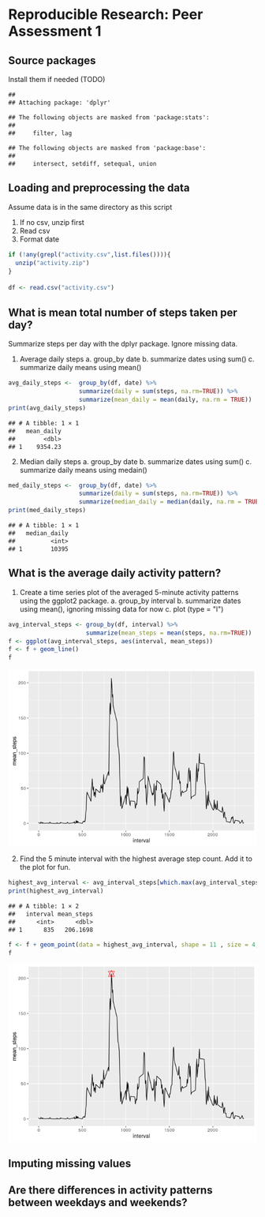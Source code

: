 # Reproducible Research: Peer Assessment 1

## Source packages 
Install them if needed (TODO)

```
## 
## Attaching package: 'dplyr'
```

```
## The following objects are masked from 'package:stats':
## 
##     filter, lag
```

```
## The following objects are masked from 'package:base':
## 
##     intersect, setdiff, setequal, union
```


## Loading and preprocessing the data
Assume data is in the same directory as this script

1. If no csv, unzip first
2. Read csv 
3. Format date


```r
if (!any(grepl("activity.csv",list.files()))){
  unzip("activity.zip")
}

df <- read.csv("activity.csv")
```



## What is mean total number of steps taken per day?
Summarize steps per day with the dplyr package. Ignore missing data. 

1. Average daily steps
  a. group_by date 
  b. summarize dates using sum()
  c. summarize daily means using mean()


```r
avg_daily_steps <-  group_by(df, date) %>% 
                    summarize(daily = sum(steps, na.rm=TRUE)) %>%
                    summarize(mean_daily = mean(daily, na.rm = TRUE))
print(avg_daily_steps)
```

```
## # A tibble: 1 × 1
##   mean_daily
##        <dbl>
## 1    9354.23
```

2. Median daily steps
  a. group_by date 
  b. summarize dates using sum()
  c. summarize daily means using medain()
  

```r
med_daily_steps <-  group_by(df, date) %>% 
                    summarize(daily = sum(steps, na.rm=TRUE)) %>%
                    summarize(median_daily = median(daily, na.rm = TRUE))
print(med_daily_steps)
```

```
## # A tibble: 1 × 1
##   median_daily
##          <int>
## 1        10395
```


## What is the average daily activity pattern?

1. Create a time series plot of the averaged 5-minute activity patterns using the ggplot2 package.
  a. group_by interval
  b. summarize dates using mean(), ignoring missing data for now
  c. plot (type = "l")
  

```r
avg_interval_steps <- group_by(df, interval) %>%
                      summarize(mean_steps = mean(steps, na.rm=TRUE))
f <- ggplot(avg_interval_steps, aes(interval, mean_steps))
f <- f + geom_line()
f
```

![](PA1_template_files/figure-html/unnamed-chunk-5-1.png)<!-- -->

2. Find the 5 minute interval with the highest average step count. Add it to the plot for fun. 


```r
highest_avg_interval <- avg_interval_steps[which.max(avg_interval_steps$mean_steps), ]
print(highest_avg_interval)
```

```
## # A tibble: 1 × 2
##   interval mean_steps
##      <int>      <dbl>
## 1      835   206.1698
```

```r
f <- f + geom_point(data = highest_avg_interval, shape = 11 , size = 4, color = "red")
f
```

![](PA1_template_files/figure-html/unnamed-chunk-6-1.png)<!-- -->


## Imputing missing values



## Are there differences in activity patterns between weekdays and weekends?
